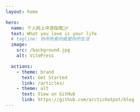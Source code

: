 ```yaml
---
layout: home

hero:
  name: 个人网上冲浪指南🏄‍♂️
  text: What you love is your life
  # tagline: 你所热爱的就是你的生活
  image:
    src: /background.jpg
    alt: VitePress

  actions:
    - theme: brand
      text: Get Started
      link: /articles/
    - theme: alt
      text: View on GitHub
      link: https://github.com/arctichotpot/blog
---
```

